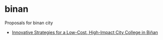 # binan
Proposals for binan city

* [Innovative Strategies for a Low-Cost, High-Impact City College in Biñan](College.md)
